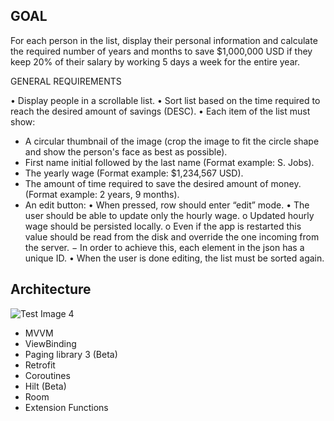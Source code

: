 ## GOAL
For each person in the list, display their personal information and calculate the required number of years
and months to save $1,000,000 USD if they keep 20% of their salary by working 5 days a week for the
entire year.

GENERAL REQUIREMENTS

• Display people in a scrollable list.
• Sort list based on the time required to reach the desired amount of savings (DESC).
• Each item of the list must show:
- A circular thumbnail of the image (crop the image to fit the circle shape and show the
person's face as best as possible).
- First name initial followed by the last name (Format example: S. Jobs).
- The yearly wage (Format example: $1,234,567 USD).
- The amount of time required to save the desired amount of money. (Format example: 2
years, 9 months).
- An edit button:
• When pressed, row should enter “edit” mode.
• The user should be able to update only the hourly wage.
o Updated hourly wage should be persisted locally.
o Even if the app is restarted this value should be read from the disk and
override the one incoming from the server.
− In order to achieve this, each element in the json has a unique ID.
• When the user is done editing, the list must be sorted again.

## Architecture

![Test Image 4](https://developer.android.com/topic/libraries/architecture/images/final-architecture.png)

- MVVM
- ViewBinding
- Paging library 3 (Beta)
- Retrofit
- Coroutines
- Hilt  (Beta)
- Room
- Extension Functions